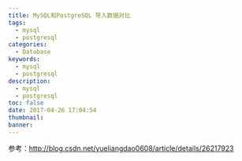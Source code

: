 ```yaml
---
title: MySQL和PostgreSQL 导入数据对比
tags:
  - mysql
  - postgresql
categories:
  - Database
keywords:
  - mysql
  - postgresql
description:
  - mysql
  - postgresql
toc: false
date: 2017-04-26 17:04:54
thumbnail:
banner:
---
```

参考：http://blog.csdn.net/yueliangdao0608/article/details/26217923